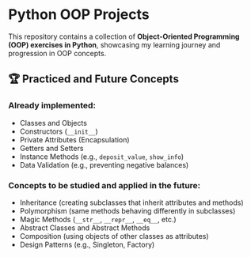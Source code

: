 # Python OOP Projects

This repository contains a collection of **Object-Oriented Programming (OOP) exercises in Python**, showcasing my learning journey and progression in OOP concepts.

## 🏆 Practiced and Future Concepts

### Already implemented:
- Classes and Objects
- Constructors (`__init__`)
- Private Attributes (Encapsulation)
- Getters and Setters
- Instance Methods (e.g., `deposit_value`, `show_info`)
- Data Validation (e.g., preventing negative balances)

### Concepts to be studied and applied in the future:
- Inheritance (creating subclasses that inherit attributes and methods)
- Polymorphism (same methods behaving differently in subclasses)
- Magic Methods (`__str__`, `__repr__`, `__eq__`, etc.)
- Abstract Classes and Abstract Methods
- Composition (using objects of other classes as attributes)
- Design Patterns (e.g., Singleton, Factory)


